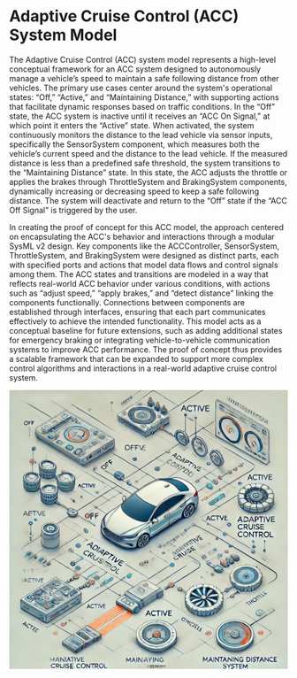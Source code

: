 # Adaptive Cruise Control (ACC) System Model

The Adaptive Cruise Control (ACC) system model represents a high-level conceptual framework for an ACC system designed to autonomously manage a vehicle’s speed to maintain a safe following distance from other vehicles. The primary use cases center around the system's operational states: “Off,” “Active,” and “Maintaining Distance,” with supporting actions that facilitate dynamic responses based on traffic conditions. In the “Off” state, the ACC system is inactive until it receives an “ACC On Signal,” at which point it enters the “Active” state. When activated, the system continuously monitors the distance to the lead vehicle via sensor inputs, specifically the SensorSystem component, which measures both the vehicle’s current speed and the distance to the lead vehicle. If the measured distance is less than a predefined safe threshold, the system transitions to the “Maintaining Distance” state. In this state, the ACC adjusts the throttle or applies the brakes through ThrottleSystem and BrakingSystem components, dynamically increasing or decreasing speed to keep a safe following distance. The system will deactivate and return to the “Off” state if the “ACC Off Signal” is triggered by the user.

In creating the proof of concept for this ACC model, the approach centered on encapsulating the ACC's behavior and interactions through a modular SysML v2 design. Key components like the ACCController, SensorSystem, ThrottleSystem, and BrakingSystem were designed as distinct parts, each with specified ports and actions that model data flows and control signals among them. The ACC states and transitions are modeled in a way that reflects real-world ACC behavior under various conditions, with actions such as “adjust speed,” “apply brakes,” and “detect distance” linking the components functionally. Connections between components are established through interfaces, ensuring that each part communicates effectively to achieve the intended functionality. This model acts as a conceptual baseline for future extensions, such as adding additional states for emergency braking or integrating vehicle-to-vehicle communication systems to improve ACC performance. The proof of concept thus provides a scalable framework that can be expanded to support more complex control algorithms and interactions in a real-world adaptive cruise control system.

![ACC System Model](img.webp)
